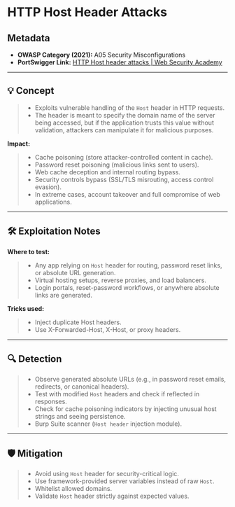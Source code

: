 # HTTP Host Header Attacks  

## Metadata  
- **OWASP Category (2021):** A05 Security Misconfigurations  
- **PortSwigger Link:** [HTTP Host header attacks | Web Security Academy](https://portswigger.net/web-security/host-header)  

---  

## 💡 Concept  
> -  Exploits vulnerable handling of the `Host` header in HTTP requests.  
> -  The header is meant to specify the domain name of the server being accessed, but if the application trusts this value without validation, attackers can manipulate it for malicious purposes.  

**Impact:**  
> - Cache poisoning (store attacker-controlled content in cache).  
> - Password reset poisoning (malicious links sent to users).  
> - Web cache deception and internal routing bypass.  
> - Security controls bypass (SSL/TLS misrouting, access control evasion).  
> - In extreme cases, account takeover and full compromise of web applications.  

---  

## 🛠 Exploitation Notes  
**Where to test:**  
> - Any app relying on `Host` header for routing, password reset links, or absolute URL generation.  
> - Virtual hosting setups, reverse proxies, and load balancers.  
> - Login portals, reset-password workflows, or anywhere absolute links are generated.  

**Tricks used:**  
> - Inject duplicate Host headers.  
> - Use X-Forwarded-Host, X-Host, or proxy headers.  

---  

## 🔍 Detection  
> - Observe generated absolute URLs (e.g., in password reset emails, redirects, or canonical headers).  
> - Test with modified `Host` headers and check if reflected in responses.  
> - Check for cache poisoning indicators by injecting unusual host strings and seeing persistence.  
> - Burp Suite scanner (`Host header` injection module).  

---  

## 🛡 Mitigation  
> - Avoid using `Host` header for security-critical logic.  
> - Use framework-provided server variables instead of raw `Host`.  
> - Whitelist allowed domains.  
>- Validate `Host` header strictly against expected values.  

